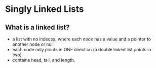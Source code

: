 # Singly Linked Lists #

## What is a linked list? ##
* a list with no indeces, where each node has a value and a pointer to another node or null.
* each node only points in ONE direction (a double linked list points in two)
* contains head, tail, and length.